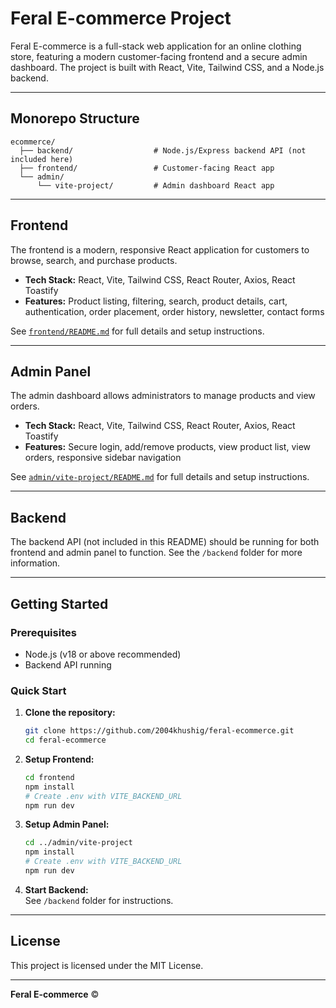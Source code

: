 # Feral E-commerce Project

Feral E-commerce is a full-stack web application for an online clothing store, featuring a modern customer-facing frontend and a secure admin dashboard. The project is built with React, Vite, Tailwind CSS, and a Node.js backend.

---

## Monorepo Structure

```
ecommerce/
  ├── backend/                  # Node.js/Express backend API (not included here)
  ├── frontend/                 # Customer-facing React app
  └── admin/
      └── vite-project/         # Admin dashboard React app
```

---

## Frontend

The frontend is a modern, responsive React application for customers to browse, search, and purchase products.

- **Tech Stack:** React, Vite, Tailwind CSS, React Router, Axios, React Toastify
- **Features:** Product listing, filtering, search, product details, cart, authentication, order placement, order history, newsletter, contact forms

See [`frontend/README.md`](frontend/README.md) for full details and setup instructions.

---

## Admin Panel

The admin dashboard allows administrators to manage products and view orders.

- **Tech Stack:** React, Vite, Tailwind CSS, React Router, Axios, React Toastify
- **Features:** Secure login, add/remove products, view product list, view orders, responsive sidebar navigation

See [`admin/vite-project/README.md`](admin/vite-project/README.md) for full details and setup instructions.

---

## Backend

The backend API (not included in this README) should be running for both frontend and admin panel to function. See the `/backend` folder for more information.

---

## Getting Started

### Prerequisites

- Node.js (v18 or above recommended)
- Backend API running

### Quick Start

1. **Clone the repository:**
   ```sh
   git clone https://github.com/2004khushig/feral-ecommerce.git
   cd feral-ecommerce
   ```

2. **Setup Frontend:**
   ```sh
   cd frontend
   npm install
   # Create .env with VITE_BACKEND_URL
   npm run dev
   ```

3. **Setup Admin Panel:**
   ```sh
   cd ../admin/vite-project
   npm install
   # Create .env with VITE_BACKEND_URL
   npm run dev
   ```

4. **Start Backend:**  
   See `/backend` folder for instructions.

---

## License

This project is licensed under the MIT License.

---

**Feral E-commerce** &copy;